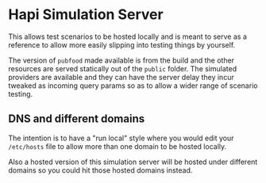 # Hapi Simulation Server
This allows test scenarios to be hosted locally and is meant to serve as a
reference to allow more easily slipping into testing things by yourself.

The version of `pubfood` made available is from the build and the other
resources are served statically out of the `public` folder. The simulated
providers are available and they can have the server delay they incur tweaked
as incoming query params so as to allow a wider range of scenario testing.

## DNS and different domains
The intention is to have a "run local" style where you would edit your `/etc/hosts`
file to allow more than one domain to be hosted locally.

Also a hosted version of this simulation server will be hosted under different
domains so you could hit those hosted domains instead.

